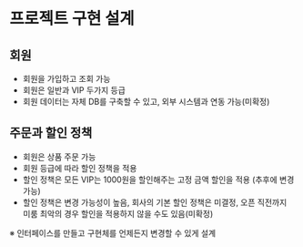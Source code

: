 # 프로젝트 구현 설계

## 회원

- 회원을 가입하고 조회 가능
- 회원은 일반과 VIP 두가지 등급
- 회원 데이터는 자체 DB를 구축할 수 있고, 외부 시스템과 연동 가능(미확정)

## 주문과 할인 정책

- 회원은 상품 주문 가능
- 회원 등급에 따라 할인 정책을 적용
- 할인 정책은 모든 VIP는 1000원을 할인해주는 고정 금액 할인을 적용
  (추후에 변경 가능)
- 할인 정책은 변경 가능성이 높음, 회사의 기본 할인 정책은 미결정, 오픈 직전까지 미룸
  최악의 경우 할인을 적용하지 않을 수도 있음(미확정)

※ 인터페이스를 만들고 구현체를 언제든지 변경할 수 있게 설계
